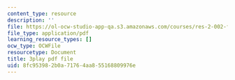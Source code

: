 ```yaml
---
content_type: resource
description: ''
file: https://ol-ocw-studio-app-qa.s3.amazonaws.com/courses/res-2-002-finite-element-procedures-for-solids-and-structures-spring-2010/8fc953982b0a71764aa855168809976e_Us2Myb5csu4.pdf
file_type: application/pdf
learning_resource_types: []
ocw_type: OCWFile
resourcetype: Document
title: 3play pdf file
uid: 8fc95398-2b0a-7176-4aa8-55168809976e
---
```


